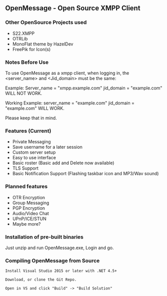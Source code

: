 ## OpenMessage - Open Source XMPP Client ##

### Other OpenSource Projects used ###

- S22.XMPP
- OTRLib
- MonoFlat theme by HazelDev
- FreePik for Icon(s)

### Notes Before Use ###

To use OpenMessage as a xmpp client, when logging in, the <server_name> and <Jid_domain> must be the same:

Example: Server_name = "xmpp.example.com"    jid_domain = "example.com" WILL NOT WORK.

Working Example: server_name = "example.com"     jid_domain = "example.com" WILL WORK.

Please keep that in mind.


### Features (Current) ###

- Private Messaging 
- Save username for a later session
- Custom server setup
- Easy to use interface
- Basic roster (Basic add and Delete now available)
- TLS Support
- Basic Notification Support (Flashing taskbar icon and MP3/Wav sound)

### Planned features ###

- OTR Encryption
- Group Messaging
- PGP Encryption
- Audio/Video Chat
- UPnP/ICE/STUN 
- Maybe more?

### Installation of pre-built binaries ###

Just unzip and run OpenMessage.exe, Login and go.


### Compiling OpenMessage from Source ###

	Install Visual Studio 2015 or later with .NET 4.5+
	
	Download, or clone the Git Repo.
	
	Open in VS and click "Build" -> "Build Solution"